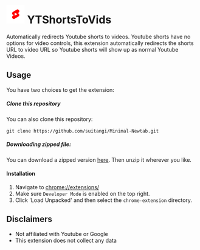 # ![icon](https://raw.githubusercontent.com/suitangi/YTShortsToVids/main/chrome-extension/icons/icon48.png) YTShortsToVids
Automatically redirects Youtube shorts to videos.
Youtube shorts have no options for video controls, this extension automatically redirects the shorts URL to video URL so Youtube shorts will show up as normal Youtube Videos.

## Usage

You have two choices to get the extension:

##### Clone this repository
You can also clone this repository:
```
git clone https://github.com/suitangi/Minimal-Newtab.git
```

##### Downloading zipped file:
You can download a zipped version [here](https://github.com/suitangi/YTShortsToVids/releases/download/Zip/YTShorts2Vids-chrome-extension.zip). Then unzip it wherever you like.

#### Installation

1. Navigate to  [chrome://extensions/](chrome://extensions/)
2. Make sure `Developer Mode` is enabled on the top right.
3. Click 'Load Unpacked' and then select the `chrome-extension` directory.


## Disclaimers
- Not affiliated with Youtube or Google
- This extension does not collect any data
